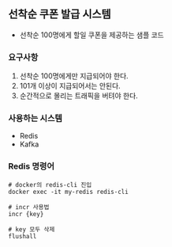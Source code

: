 ## 선착순 쿠폰 발급 시스템

 - 선착순 100명에게 할일 쿠폰을 제공하는 샘플 코드

### 요구사항
1. 선착순 100명에게만 지급되어야 한다.
2. 101개 이상이 지급되어서는 안된다.
3. 순간적으로 몰리는 트래픽을 버텨야 한다.

### 사용하는 시스템

- Redis
- Kafka

### Redis 명령어
```shell
# docker의 redis-cli 진입
docker exec -it my-redis redis-cli

# incr 사용법
incr {key}

# key 모두 삭제
flushall
```


